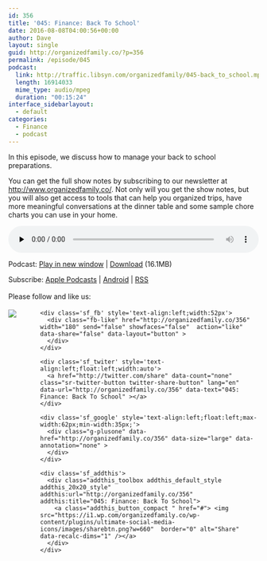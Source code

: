 ```yaml
---
id: 356
title: '045: Finance: Back To School'
date: 2016-08-08T04:00:56+00:00
author: Dave
layout: single
guid: http://organizedfamily.co/?p=356
permalink: /episode/045
podcast:
  link: http://traffic.libsyn.com/organizedfamily/045-back_to_school.mp3
  length: 16914033
  mime_type: audio/mpeg
  duration: "00:15:24"
interface_sidebarlayout:
  - default
categories:
  - Finance
  - podcast
---
```

In this episode, we discuss how to manage your back to school preparations.

You can get the full show notes by subscribing to our newsletter at http://www.organizedfamily.co/. Not only will you get the show notes, but you will also get access to tools that can help you organized trips, have more meaningful conversations at the dinner table and some sample chore charts you can use in your home.

<div class="powerpress_player" id="powerpress_player_5366">
  <audio class="wp-audio-shortcode" id="audio-356-46" preload="none" style="width: 100%;" controls="controls"><source type="audio/mpeg" src="http://traffic.libsyn.com/organizedfamily/045-back_to_school.mp3?_=46" /><a href="http://traffic.libsyn.com/organizedfamily/045-back_to_school.mp3">http://traffic.libsyn.com/organizedfamily/045-back_to_school.mp3</a></audio>
</div>

<p class="powerpress_links powerpress_links_mp3">
  Podcast: <a href="http://traffic.libsyn.com/organizedfamily/045-back_to_school.mp3" class="powerpress_link_pinw" target="_blank" title="Play in new window" onclick="return powerpress_pinw('http://organizedfamily.co/?powerpress_pinw=356-podcast');" rel="nofollow">Play in new window</a> | <a href="http://traffic.libsyn.com/organizedfamily/045-back_to_school.mp3" class="powerpress_link_d" title="Download" rel="nofollow" download="045-back_to_school.mp3">Download</a> (16.1MB)
</p>

<p class="powerpress_links powerpress_subscribe_links">
  Subscribe: <a href="https://itunes.apple.com/us/podcast/organized-family/id1047979605?mt=2&ls=1#episodeGuid=http%3A%2F%2Forganizedfamily.co%2F%3Fp%3D356" class="powerpress_link_subscribe powerpress_link_subscribe_itunes" title="Subscribe on Apple Podcasts" rel="nofollow">Apple Podcasts</a> | <a href="http://subscribeonandroid.com/organizedfamily.co/feed/podcast" class="powerpress_link_subscribe powerpress_link_subscribe_android" title="Subscribe on Android" rel="nofollow">Android</a> | <a href="http://organizedfamily.co/feed/podcast" class="powerpress_link_subscribe powerpress_link_subscribe_rss" title="Subscribe via RSS" rel="nofollow">RSS</a>
</p>

<div class='sfsi_Sicons' style='width: 100%; display: inline-block; vertical-align: middle; text-align:left'>
  <div style='margin:0px 8px 0px 0px; line-height: 24px'>
    <span>Please follow and like us:</span>
  </div>
  
  <div class='sfsi_socialwpr'>
    <div class='sf_subscrbe' style='text-align:left;float:left;width:64px'>
      <a href="http://www.specificfeeds.com/widget/emailsubscribe/MTc5ODgx/OA==/" target="_blank"><img src="https://i2.wp.com/organizedfamily.co/wp-content/plugins/ultimate-social-media-icons/images/follow_subscribe.png?w=660" data-recalc-dims="1" /></a>
    </div>
    
    <div class='sf_fb' style='text-align:left;width:52px'>
      <div class="fb-like" href="http://organizedfamily.co/356" width="180" send="false" showfaces="false"  action="like" data-share="false" data-layout="button" >
      </div>
    </div>
    
    <div class='sf_twiter' style='text-align:left;float:left;width:auto'>
      <a href="http://twitter.com/share" data-count="none" class="sr-twitter-button twitter-share-button" lang="en" data-url="http://organizedfamily.co/356" data-text="045: Finance: Back To School" ></a>
    </div>
    
    <div class='sf_google' style='text-align:left;float:left;max-width:62px;min-width:35px;'>
      <div class="g-plusone" data-href="http://organizedfamily.co/356" data-size="large" data-annotation="none" >
      </div>
    </div>
    
    <div class='sf_addthis'>
      <div class="addthis_toolbox addthis_default_style addthis_20x20_style" addthis:url="http://organizedfamily.co/356" addthis:title="045: Finance: Back To School">
        <a class="addthis_button_compact " href="#"> <img src="https://i1.wp.com/organizedfamily.co/wp-content/plugins/ultimate-social-media-icons/images/sharebtn.png?w=660"  border="0" alt="Share" data-recalc-dims="1" /></a>
      </div>
    </div>
  </div>
</div>